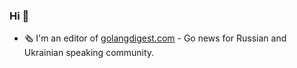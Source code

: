 ### Hi 👋

 - 🗞 I'm an editor of [golangdigest.com](https://golangdigest.com) - Go news for Russian and Ukrainian speaking community.
